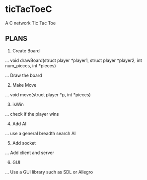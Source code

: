 # ticTacToeC
A C network Tic Tac Toe 

## PLANS
1. Create Board

  ... void drawBoard(struct player *player1, struct player *player2, int num_pieces, int *pieces)
  
  ... Draw the board
  
2. Make Move

  ... void move(struct player *p, int *pieces)
  
3. isWin
  
  ... check if the player wins
  
4. Add AI
  
  ... use a general breadth search AI
  
5. Add socket
  
  ... Add client and server
  
6. GUI
  
  ... Use a GUI library such as SDL or Allegro
